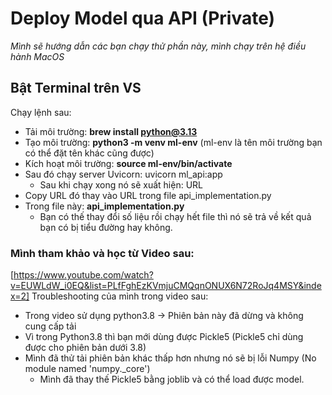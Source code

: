 # Deploy Model qua API (Private) 

*Mình sẽ hướng dẫn các bạn chạy thử phần này, mình chạy trên hệ điều hành MacOS*

## Bật Terminal trên VS 

Chạy lệnh sau: 

- Tải môi trường: **brew install python@3.13**
- Tạo môi trường: **python3 -m venv ml-env** (ml-env là tên môi trường bạn có thể đặt tên khác cũng được)
- Kích hoạt môi trường: **source ml-env/bin/activate**
- Sau đó chạy server Uvicorn: uvicorn ml_api:app
  + Sau khi chạy xong nó sẽ xuất hiện: URL
- Copy URL đó thay vào URL trong file api_implementation.py 
- Trong file này: **api_implementation.py**
  + Bạn có thế thay đổi số liệu rồi chạy hết file thì nó sẽ trả về kết quả bạn có bị tiểu đường hay không.
### Mình tham khảo và học từ Video sau:
[https://www.youtube.com/watch?v=EUWLdW_i0EQ&list=PLfFghEzKVmjuCMQqnONUX6N72RoJq4MSY&index=2]
Troubleshooting của mình trong video sau: 
- Trong video sử dụng python3.8 -> Phiên bản này đã dừng và không cung cấp tải 
- Vì trong Python3.8 thì bạn mới dùng được Pickle5 (Pickle5 chỉ dùng được cho phiên bản dưới 3.8)
- Mình đã thử tải phiên bản khác thấp hơn nhưng nó sẽ bị lỗi Numpy (No module named 'numpy._core')
  + Mình đã thay thế Pickle5 bằng joblib và có thể load được model.

